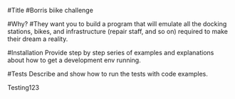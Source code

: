 #Title
#Borris biike challenge


#Why?
#They want you to build a program that will emulate all the docking stations, bikes, and infrastructure (repair staff, and so on) required to make their dream a reality.

#Installation
Provide step by step series of examples and explanations about how to get a development env running.

#Tests
Describe and show how to run the tests with code examples.

Testing123
